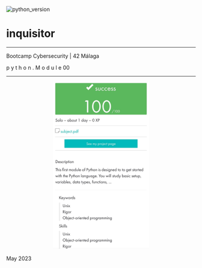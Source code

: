![ [python_version](https://img.shields.io/badge/python-3.9%20%7C%203.10-blue) ](https://img.shields.io/badge/python-3.9%20%7C%203.10-blue)

# inquisitor

_____________________________________
 Bootcamp Cybersecurity | 42 Málaga
 
   p y t h o n . M o d u l e  00
_____________________________________



<p align="center">
  <img src="./Python_Module_00.jpeg" alt="image" width="256"/>
</p>


May 2023

